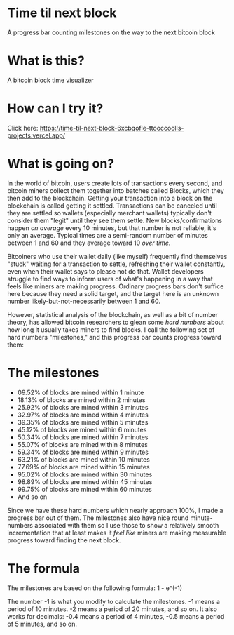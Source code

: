 # Time til next block
A progress bar counting milestones on the way to the next bitcoin block

# What is this?

A bitcoin block time visualizer

# How can I try it?

Click here: https://time-til-next-block-6xcbqofle-ttooccoolls-projects.vercel.app/

# What is going on?

In the world of bitcoin, users create lots of transactions every second, and bitcoin miners collect them together into batches called Blocks, which they then add to the blockchain. Getting your transaction into a block on the blockchain is called getting it settled. Transactions can be canceled until they are settled so wallets (especially merchant wallets) typically don't consider them "legit" until they see them settle. New blocks/confirmations happen *on average* every 10 minutes, but that number is not reliable, it's only an average. Typical times are a semi-random number of minutes between 1 and 60 and they average toward 10 *over time.*

Bitcoiners who use their wallet daily (like myself) frequently find themselves "stuck" waiting for a transaction to settle, refreshing their wallet constantly, even when their wallet says to please not do that. Wallet developers struggle to find ways to inform users of what's happening in a way that feels like miners are making progress. Ordinary progress bars don't suffice here because they need a solid target, and the target here is an unknown number likely-but-not-necessarily between 1 and 60.

However, statistical analysis of the blockchain, as well as a bit of number theory, has allowed bitcoin researchers to glean some *hard numbers* about how long it usually takes miners to find blocks. I call the following set of hard numbers "milestones," and this progress bar counts progress toward them:

# The milestones

- 09.52% of blocks are mined within 1 minute
- 18.13% of blocks are mined within 2 minutes
- 25.92% of blocks are mined within 3 minutes
- 32.97% of blocks are mined within 4 minutes
- 39.35% of blocks are mined within 5 minutes
- 45.12% of blocks are mined within 6 minutes
- 50.34% of blocks are mined within 7 minutes
- 55.07% of blocks are mined within 8 minutes
- 59.34% of blocks are mined within 9 minutes
- 63.21% of blocks are mined within 10 minutes
- 77.69% of blocks are mined within 15 minutes
- 95.02% of blocks are mined within 30 minutes
- 98.89% of blocks are mined within 45 minutes
- 99.75% of blocks are mined within 60 minutes
- And so on

Since we have these hard numbers which nearly approach 100%, I made a progress bar out of them. The milestones also have nice round minute-numbers associated with them so I use those to show a relatively smooth incrementation that at least makes it *feel like* miners are making measurable progress toward finding the next block.

# The formula

The milestones are based on the following formula: 1 - e^(-1)

The number -1 is what you modify to calculate the milestones. -1 means a period of 10 minutes. -2 means a period of 20 minutes, and so on. It also works for decimals: -0.4 means a period of 4 minutes, -0.5 means a period of 5 minutes, and so on. 
